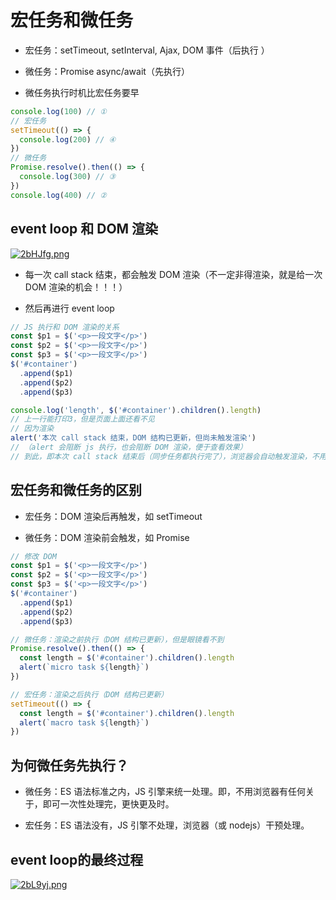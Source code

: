 # 宏任务和微任务

- 宏任务：setTimeout, setInterval, Ajax, DOM 事件（后执行 ）

- 微任务：Promise async/await（先执行）

- 微任务执行时机比宏任务要早

```js
console.log(100) // ①
// 宏任务
setTimeout(() => {
  console.log(200) // ④
})
// 微任务
Promise.resolve().then(() => {
  console.log(300) // ③
})
console.log(400) // ②
```

## event loop 和 DOM 渲染

[![2bHJfg.png](https://z3.ax1x.com/2021/06/15/2bHJfg.png)](https://imgtu.com/i/2bHJfg)

- 每一次 call stack 结束，都会触发 DOM 渲染（不一定非得渲染，就是给一次 DOM 渲染的机会！！！）

- 然后再进行 event loop

```js
// JS 执行和 DOM 渲染的关系
const $p1 = $('<p>一段文字</p>')
const $p2 = $('<p>一段文字</p>')
const $p3 = $('<p>一段文字</p>')
$('#container')
  .append($p1)
  .append($p2)
  .append($p3)

console.log('length', $('#container').children().length)
// 上一行能打印3，但是页面上面还看不见
// 因为渲染
alert('本次 call stack 结束，DOM 结构已更新，但尚未触发渲染')
// （alert 会阻断 js 执行，也会阻断 DOM 渲染，便于查看效果）
// 到此，即本次 call stack 结束后（同步任务都执行完了），浏览器会自动触发渲染，不用代码干预
```

## 宏任务和微任务的区别

- 宏任务：DOM 渲染后再触发，如 setTimeout

- 微任务：DOM 渲染前会触发，如 Promise

```js
// 修改 DOM
const $p1 = $('<p>一段文字</p>')
const $p2 = $('<p>一段文字</p>')
const $p3 = $('<p>一段文字</p>')
$('#container')
  .append($p1)
  .append($p2)
  .append($p3)

// 微任务：渲染之前执行（DOM 结构已更新），但是眼镜看不到
Promise.resolve().then(() => {
  const length = $('#container').children().length
  alert(`micro task ${length}`)
})

// 宏任务：渲染之后执行（DOM 结构已更新）
setTimeout(() => {
  const length = $('#container').children().length
  alert(`macro task ${length}`)
})
```

## 为何微任务先执行？

- 微任务：ES 语法标准之内，JS 引擎来统一处理。即，不用浏览器有任何关于，即可一次性处理完，更快更及时。

- 宏任务：ES 语法没有，JS 引擎不处理，浏览器（或 nodejs）干预处理。

## event loop的最终过程

[![2bL9yj.png](https://z3.ax1x.com/2021/06/15/2bL9yj.png)](https://imgtu.com/i/2bL9yj)